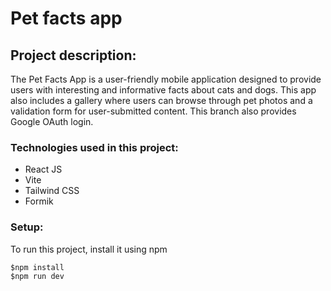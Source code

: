# Pet facts app

## Project description:

The Pet Facts App is a user-friendly mobile application designed to provide users with interesting and informative facts about cats and dogs. This app also includes a gallery where users can browse through pet photos and a validation form for user-submitted content. This branch also provides Google OAuth login.

### Technologies used in this project:

- React JS
- Vite
- Tailwind CSS
- Formik

### Setup:

To run this project, install it using npm

```
$npm install
$npm run dev
```
